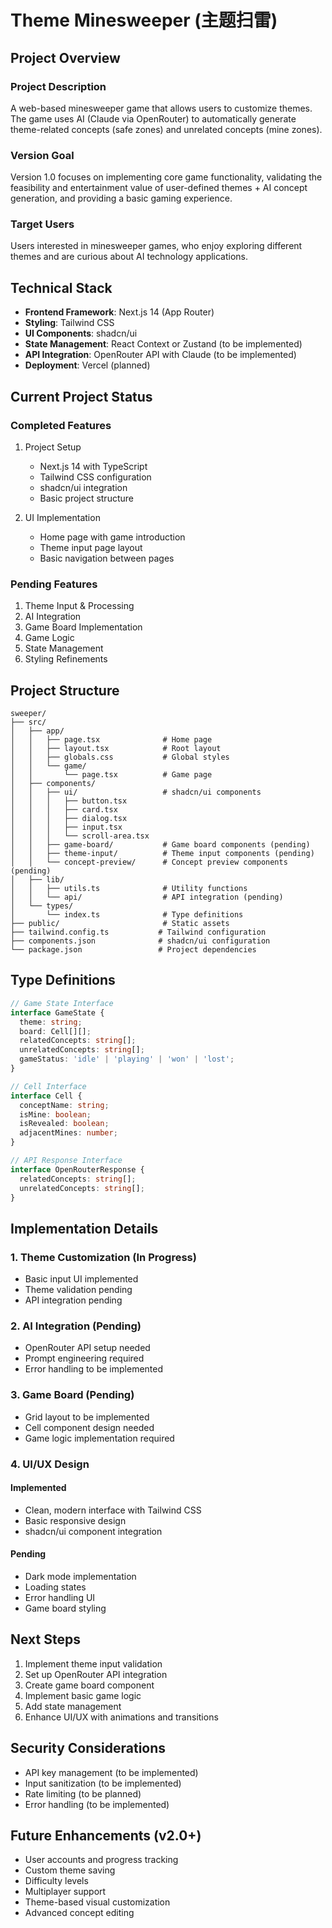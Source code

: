 # Theme Minesweeper (主题扫雷)

## Project Overview

### Project Description
A web-based minesweeper game that allows users to customize themes. The game uses AI (Claude via OpenRouter) to automatically generate theme-related concepts (safe zones) and unrelated concepts (mine zones).

### Version Goal
Version 1.0 focuses on implementing core game functionality, validating the feasibility and entertainment value of user-defined themes + AI concept generation, and providing a basic gaming experience.

### Target Users
Users interested in minesweeper games, who enjoy exploring different themes and are curious about AI technology applications.

## Technical Stack

- **Frontend Framework**: Next.js 14 (App Router)
- **Styling**: Tailwind CSS
- **UI Components**: shadcn/ui
- **State Management**: React Context or Zustand (to be implemented)
- **API Integration**: OpenRouter API with Claude (to be implemented)
- **Deployment**: Vercel (planned)

## Current Project Status

### Completed Features
1. Project Setup
   - Next.js 14 with TypeScript
   - Tailwind CSS configuration
   - shadcn/ui integration
   - Basic project structure

2. UI Implementation
   - Home page with game introduction
   - Theme input page layout
   - Basic navigation between pages

### Pending Features
1. Theme Input & Processing
2. AI Integration
3. Game Board Implementation
4. Game Logic
5. State Management
6. Styling Refinements

## Project Structure

```
sweeper/
├── src/
│   ├── app/
│   │   ├── page.tsx              # Home page
│   │   ├── layout.tsx            # Root layout
│   │   ├── globals.css           # Global styles
│   │   └── game/
│   │       └── page.tsx          # Game page
│   ├── components/
│   │   ├── ui/                   # shadcn/ui components
│   │   │   ├── button.tsx
│   │   │   ├── card.tsx
│   │   │   ├── dialog.tsx
│   │   │   ├── input.tsx
│   │   │   └── scroll-area.tsx
│   │   ├── game-board/           # Game board components (pending)
│   │   ├── theme-input/          # Theme input components (pending)
│   │   └── concept-preview/      # Concept preview components (pending)
│   ├── lib/
│   │   ├── utils.ts              # Utility functions
│   │   └── api/                  # API integration (pending)
│   └── types/
│       └── index.ts              # Type definitions
├── public/                       # Static assets
├── tailwind.config.ts           # Tailwind configuration
├── components.json              # shadcn/ui configuration
└── package.json                 # Project dependencies
```

## Type Definitions

```typescript
// Game State Interface
interface GameState {
  theme: string;
  board: Cell[][];
  relatedConcepts: string[];
  unrelatedConcepts: string[];
  gameStatus: 'idle' | 'playing' | 'won' | 'lost';
}

// Cell Interface
interface Cell {
  conceptName: string;
  isMine: boolean;
  isRevealed: boolean;
  adjacentMines: number;
}

// API Response Interface
interface OpenRouterResponse {
  relatedConcepts: string[];
  unrelatedConcepts: string[];
}
```

## Implementation Details

### 1. Theme Customization (In Progress)
- Basic input UI implemented
- Theme validation pending
- API integration pending

### 2. AI Integration (Pending)
- OpenRouter API setup needed
- Prompt engineering required
- Error handling to be implemented

### 3. Game Board (Pending)
- Grid layout to be implemented
- Cell component design needed
- Game logic implementation required

### 4. UI/UX Design
#### Implemented
- Clean, modern interface with Tailwind CSS
- Basic responsive design
- shadcn/ui component integration

#### Pending
- Dark mode implementation
- Loading states
- Error handling UI
- Game board styling

## Next Steps

1. Implement theme input validation
2. Set up OpenRouter API integration
3. Create game board component
4. Implement basic game logic
5. Add state management
6. Enhance UI/UX with animations and transitions

## Security Considerations

- API key management (to be implemented)
- Input sanitization (to be implemented)
- Rate limiting (to be planned)
- Error handling (to be implemented)

## Future Enhancements (v2.0+)

- User accounts and progress tracking
- Custom theme saving
- Difficulty levels
- Multiplayer support
- Theme-based visual customization
- Advanced concept editing